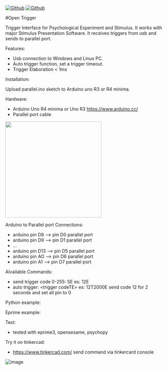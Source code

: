 [![Github](https://img.shields.io/badge/Version_1.0-blue)](https://github.com/labdipsco/TriggerBox)
[![Github](https://img.shields.io/badge/GNU_General_Public_License-orange)](https://github.com/labdipsco/TriggerBox)

#Open Trigger 

Trigger Interface for Psychological Experiment and Stimulus. It works with major Stimulus Presentation Software. It receives triggers from usb and sends to parallel port. 

Features:
 - Usb connection to Windows and Linux PC.
 - Auto trigger function, set a trigger timeout.
 - Trigger Elaboration < 1ms

Installation:

Upload parallel.ino sketch to Arduino uno R3 or R4 minima.

Hardware:
- Arduino Uno R4 minima or Uno R3 https://www.arduino.cc/
- Parallel port cable

<img src="https://github.com/user-attachments/assets/7cb8b0bf-258f-4f8e-a3a4-b13eee1292fd" width="300">

Arduino to Parallel port Connections:
- arduino pin D8   --> pin D0 parallel port
- arduino pin D9   --> pin D1 parallel port
- ...
- arduino pin D13  --> pin D5 parallel port
- arduino pin AO   --> pin D6 parallel port
- arduino pin A1   --> pin D7 parallel port

Alvailable Commands:
- send trigger code 0-255:  S<trigger code>E    es: 12E
- auto trigger: <trigger codeT<time milliseconds>E>  es: 12T2000E   send code 12 for 2 seconds and set all pin to 0

Python example:

Eprime example:

Test:
- tested with eprime3, opensesame, psychopy

Try it on tinkercad:
- https://www.tinkercad.com/  send command via tinkercard console


![image](https://github.com/user-attachments/assets/f9195bcd-48f6-46df-9165-b114d715a06b)

  







